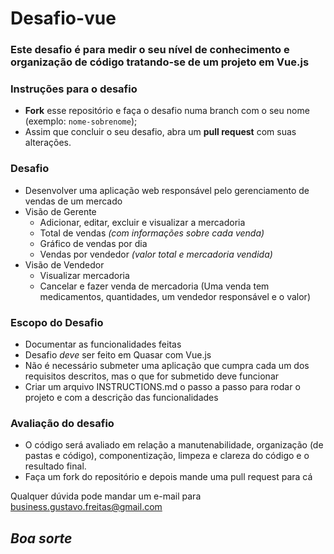 # Desafio-vue
### Este desafio é para medir o seu nível de conhecimento e organização de código tratando-se de um projeto em Vue.js

### Instruções para o desafio

- **Fork** esse repositório e faça o desafio numa branch com o seu nome (exemplo: `nome-sobrenome`);
- Assim que concluir o seu desafio, abra um **pull request** com suas alterações.

### Desafio
- Desenvolver uma aplicação web responsável pelo gerenciamento de vendas de um mercado
- Visão de Gerente
  - Adicionar, editar, excluir e visualizar a mercadoria
  - Total de vendas _(com informações sobre cada venda)_
  - Gráfico de vendas por dia
  - Vendas por vendedor _(valor total e mercadoria vendida)_
- Visão de Vendedor
  - Visualizar mercadoria
  - Cancelar e fazer venda de mercadoria (Uma venda tem medicamentos, quantidades, um vendedor responsável e o valor)

### Escopo do Desafio
- Documentar as funcionalidades feitas
- Desafio *deve* ser feito em Quasar com Vue.js
- Não é necessário submeter uma aplicação que cumpra cada um dos requisitos descritos, mas o que for submetido deve funcionar
- Criar um arquivo INSTRUCTIONS.md o passo a passo para rodar o projeto e com a descrição das funcionalidades

### Avaliação do desafio
- O código será avaliado em relação a manutenabilidade, organização (de pastas e código), componentização, limpeza e clareza do código e o resultado final.
- Faça um fork do repositório e depois mande uma pull request para cá

Qualquer dúvida pode mandar um e-mail para business.gustavo.freitas@gmail.com

## *Boa sorte*
